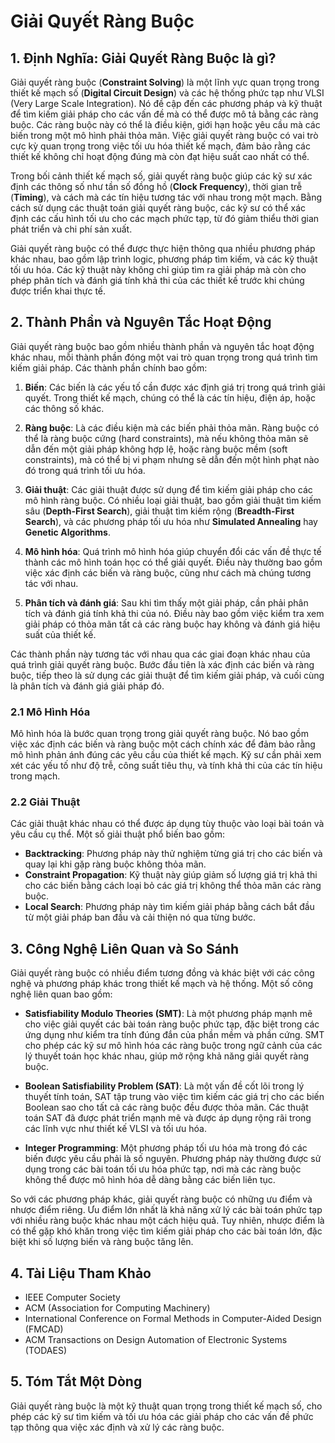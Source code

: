 # Giải Quyết Ràng Buộc

## 1. Định Nghĩa: Giải Quyết Ràng Buộc là gì?
Giải quyết ràng buộc (**Constraint Solving**) là một lĩnh vực quan trọng trong thiết kế mạch số (**Digital Circuit Design**) và các hệ thống phức tạp như VLSI (Very Large Scale Integration). Nó đề cập đến các phương pháp và kỹ thuật để tìm kiếm giải pháp cho các vấn đề mà có thể được mô tả bằng các ràng buộc. Các ràng buộc này có thể là điều kiện, giới hạn hoặc yêu cầu mà các biến trong một mô hình phải thỏa mãn. Việc giải quyết ràng buộc có vai trò cực kỳ quan trọng trong việc tối ưu hóa thiết kế mạch, đảm bảo rằng các thiết kế không chỉ hoạt động đúng mà còn đạt hiệu suất cao nhất có thể.

Trong bối cảnh thiết kế mạch số, giải quyết ràng buộc giúp các kỹ sư xác định các thông số như tần số đồng hồ (**Clock Frequency**), thời gian trễ (**Timing**), và cách mà các tín hiệu tương tác với nhau trong một mạch. Bằng cách sử dụng các thuật toán giải quyết ràng buộc, các kỹ sư có thể xác định các cấu hình tối ưu cho các mạch phức tạp, từ đó giảm thiểu thời gian phát triển và chi phí sản xuất.

Giải quyết ràng buộc có thể được thực hiện thông qua nhiều phương pháp khác nhau, bao gồm lập trình logic, phương pháp tìm kiếm, và các kỹ thuật tối ưu hóa. Các kỹ thuật này không chỉ giúp tìm ra giải pháp mà còn cho phép phân tích và đánh giá tính khả thi của các thiết kế trước khi chúng được triển khai thực tế.

## 2. Thành Phần và Nguyên Tắc Hoạt Động
Giải quyết ràng buộc bao gồm nhiều thành phần và nguyên tắc hoạt động khác nhau, mỗi thành phần đóng một vai trò quan trọng trong quá trình tìm kiếm giải pháp. Các thành phần chính bao gồm:

1. **Biến**: Các biến là các yếu tố cần được xác định giá trị trong quá trình giải quyết. Trong thiết kế mạch, chúng có thể là các tín hiệu, điện áp, hoặc các thông số khác.

2. **Ràng buộc**: Là các điều kiện mà các biến phải thỏa mãn. Ràng buộc có thể là ràng buộc cứng (hard constraints), mà nếu không thỏa mãn sẽ dẫn đến một giải pháp không hợp lệ, hoặc ràng buộc mềm (soft constraints), mà có thể bị vi phạm nhưng sẽ dẫn đến một hình phạt nào đó trong quá trình tối ưu hóa.

3. **Giải thuật**: Các giải thuật được sử dụng để tìm kiếm giải pháp cho các mô hình ràng buộc. Có nhiều loại giải thuật, bao gồm giải thuật tìm kiếm sâu (**Depth-First Search**), giải thuật tìm kiếm rộng (**Breadth-First Search**), và các phương pháp tối ưu hóa như **Simulated Annealing** hay **Genetic Algorithms**.

4. **Mô hình hóa**: Quá trình mô hình hóa giúp chuyển đổi các vấn đề thực tế thành các mô hình toán học có thể giải quyết. Điều này thường bao gồm việc xác định các biến và ràng buộc, cũng như cách mà chúng tương tác với nhau.

5. **Phân tích và đánh giá**: Sau khi tìm thấy một giải pháp, cần phải phân tích và đánh giá tính khả thi của nó. Điều này bao gồm việc kiểm tra xem giải pháp có thỏa mãn tất cả các ràng buộc hay không và đánh giá hiệu suất của thiết kế.

Các thành phần này tương tác với nhau qua các giai đoạn khác nhau của quá trình giải quyết ràng buộc. Bước đầu tiên là xác định các biến và ràng buộc, tiếp theo là sử dụng các giải thuật để tìm kiếm giải pháp, và cuối cùng là phân tích và đánh giá giải pháp đó.

### 2.1 Mô Hình Hóa
Mô hình hóa là bước quan trọng trong giải quyết ràng buộc. Nó bao gồm việc xác định các biến và ràng buộc một cách chính xác để đảm bảo rằng mô hình phản ánh đúng các yêu cầu của thiết kế mạch. Kỹ sư cần phải xem xét các yếu tố như độ trễ, công suất tiêu thụ, và tính khả thi của các tín hiệu trong mạch.

### 2.2 Giải Thuật
Các giải thuật khác nhau có thể được áp dụng tùy thuộc vào loại bài toán và yêu cầu cụ thể. Một số giải thuật phổ biến bao gồm:

- **Backtracking**: Phương pháp này thử nghiệm từng giá trị cho các biến và quay lại khi gặp ràng buộc không thỏa mãn.
- **Constraint Propagation**: Kỹ thuật này giúp giảm số lượng giá trị khả thi cho các biến bằng cách loại bỏ các giá trị không thể thỏa mãn các ràng buộc.
- **Local Search**: Phương pháp này tìm kiếm giải pháp bằng cách bắt đầu từ một giải pháp ban đầu và cải thiện nó qua từng bước.

## 3. Công Nghệ Liên Quan và So Sánh
Giải quyết ràng buộc có nhiều điểm tương đồng và khác biệt với các công nghệ và phương pháp khác trong thiết kế mạch và hệ thống. Một số công nghệ liên quan bao gồm:

- **Satisfiability Modulo Theories (SMT)**: Là một phương pháp mạnh mẽ cho việc giải quyết các bài toán ràng buộc phức tạp, đặc biệt trong các ứng dụng như kiểm tra tính đúng đắn của phần mềm và phần cứng. SMT cho phép các kỹ sư mô hình hóa các ràng buộc trong ngữ cảnh của các lý thuyết toán học khác nhau, giúp mở rộng khả năng giải quyết ràng buộc.

- **Boolean Satisfiability Problem (SAT)**: Là một vấn đề cốt lõi trong lý thuyết tính toán, SAT tập trung vào việc tìm kiếm các giá trị cho các biến Boolean sao cho tất cả các ràng buộc đều được thỏa mãn. Các thuật toán SAT đã được phát triển mạnh mẽ và được áp dụng rộng rãi trong các lĩnh vực như thiết kế VLSI và tối ưu hóa.

- **Integer Programming**: Một phương pháp tối ưu hóa mà trong đó các biến được yêu cầu phải là số nguyên. Phương pháp này thường được sử dụng trong các bài toán tối ưu hóa phức tạp, nơi mà các ràng buộc không thể được mô hình hóa dễ dàng bằng các biến liên tục.

So với các phương pháp khác, giải quyết ràng buộc có những ưu điểm và nhược điểm riêng. Ưu điểm lớn nhất là khả năng xử lý các bài toán phức tạp với nhiều ràng buộc khác nhau một cách hiệu quả. Tuy nhiên, nhược điểm là có thể gặp khó khăn trong việc tìm kiếm giải pháp cho các bài toán lớn, đặc biệt khi số lượng biến và ràng buộc tăng lên.

## 4. Tài Liệu Tham Khảo
- IEEE Computer Society
- ACM (Association for Computing Machinery)
- International Conference on Formal Methods in Computer-Aided Design (FMCAD)
- ACM Transactions on Design Automation of Electronic Systems (TODAES)

## 5. Tóm Tắt Một Dòng
Giải quyết ràng buộc là một kỹ thuật quan trọng trong thiết kế mạch số, cho phép các kỹ sư tìm kiếm và tối ưu hóa các giải pháp cho các vấn đề phức tạp thông qua việc xác định và xử lý các ràng buộc.